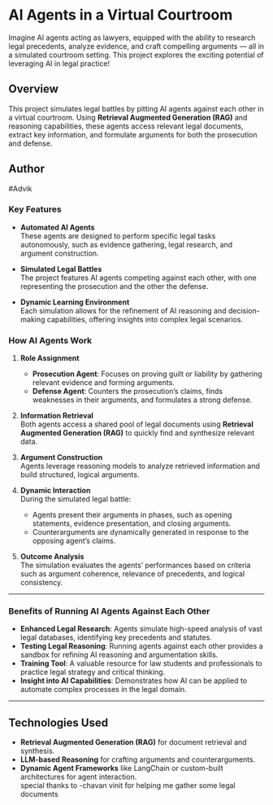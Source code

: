# AI Agents in a Virtual Courtroom  

Imagine AI agents acting as lawyers, equipped with the ability to research legal precedents, analyze evidence, and craft compelling arguments — all in a simulated courtroom setting. This project explores the exciting potential of leveraging AI in legal practice!  

## Overview  
This project simulates legal battles by pitting AI agents against each other in a virtual courtroom. Using **Retrieval Augmented Generation (RAG)** and reasoning capabilities, these agents access relevant legal documents, extract key information, and formulate arguments for both the prosecution and defense.  

## Author

#Advik
### Key Features  
- **Automated AI Agents**  
  These agents are designed to perform specific legal tasks autonomously, such as evidence gathering, legal research, and argument construction.  

- **Simulated Legal Battles**  
  The project features AI agents competing against each other, with one representing the prosecution and the other the defense.  

- **Dynamic Learning Environment**  
  Each simulation allows for the refinement of AI reasoning and decision-making capabilities, offering insights into complex legal scenarios.  

### How AI Agents Work  

1. **Role Assignment**  
   - **Prosecution Agent**: Focuses on proving guilt or liability by gathering relevant evidence and forming arguments.  
   - **Defense Agent**: Counters the prosecution’s claims, finds weaknesses in their arguments, and formulates a strong defense.  

2. **Information Retrieval**  
   Both agents access a shared pool of legal documents using **Retrieval Augmented Generation (RAG)** to quickly find and synthesize relevant data.  

3. **Argument Construction**  
   Agents leverage reasoning models to analyze retrieved information and build structured, logical arguments.  

4. **Dynamic Interaction**  
   During the simulated legal battle:  
   - Agents present their arguments in phases, such as opening statements, evidence presentation, and closing arguments.  
   - Counterarguments are dynamically generated in response to the opposing agent’s claims.  

5. **Outcome Analysis**  
   The simulation evaluates the agents’ performances based on criteria such as argument coherence, relevance of precedents, and logical consistency.  

---

### Benefits of Running AI Agents Against Each Other  

- **Enhanced Legal Research**: Agents simulate high-speed analysis of vast legal databases, identifying key precedents and statutes.  
- **Testing Legal Reasoning**: Running agents against each other provides a sandbox for refining AI reasoning and argumentation skills.  
- **Training Tool**: A valuable resource for law students and professionals to practice legal strategy and critical thinking.  
- **Insight into AI Capabilities**: Demonstrates how AI can be applied to automate complex processes in the legal domain.  

---

## Technologies Used  

- **Retrieval Augmented Generation (RAG)** for document retrieval and synthesis.  
- **LLM-based Reasoning** for crafting arguments and counterarguments.  
- **Dynamic Agent Frameworks** like LangChain or custom-built architectures for agent interaction.  
special thanks to -chavan vinit for helping me gather some legal documents 
